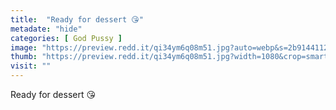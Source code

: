```yaml
---
title:  "Ready for dessert 😘"
metadate: "hide"
categories: [ God Pussy ]
image: "https://preview.redd.it/qi34ym6q08m51.jpg?auto=webp&s=2b9144112b0872a37da18a5d7cca8ef3f35d30e8"
thumb: "https://preview.redd.it/qi34ym6q08m51.jpg?width=1080&crop=smart&auto=webp&s=b9e39ffa742ad88efda1305112fc13fc584e847c"
visit: ""
---
```

Ready for dessert 😘
